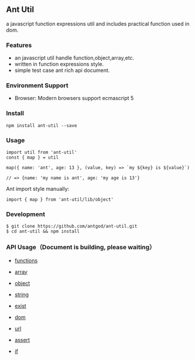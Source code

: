 ## Ant Util

a javascript function expressions util and includes practical function used in dom.

### Features

* an javascript util handle function,object,array,etc.
* written in function expressions style.
* simple test case ant rich api document.

### Environment Support
* Browser: Modern browsers support ecmascript 5

### Install
```
npm install ant-util --save
```
### Usage
```
import util from 'ant-util'
const { map } = util

map({ name: 'ant', age: 13 }, (value, key) => `my ${key} is ${value}`)

// => {name: 'my name is ant', age: 'my age is 13'}
```

Ant import style manually:
```
import { map } from 'ant-util/lib/object'
```

### Development
```
$ git clone https://github.com/antgod/ant-util.git
$ cd ant-util && npm install
```
### API Usage（Document is building, please waiting）

* [functions][2]
* [array][3]
* [object][4]
* [string][5]
* [exist][6]
* [dom][7]
* [url][8]
* [assert][9]
* [if][10]

  [1]: https://github.com/antgod/ant-util/
  [2]: https://github.com/antgod/ant-util/blob/master/__test__/functions.test.js
  [3]: https://github.com/antgod/ant-util/blob/master/__test__/array.test.js
  [4]: https://github.com/antgod/ant-util/blob/master/__test__/object.test.js
  [5]: https://github.com/antgod/ant-util/blob/master/__test__/string.test.js
  [6]: https://github.com/antgod/ant-util/blob/master/__test__/exist.test.js
  [7]: https://github.com/antgod/ant-util/blob/master/__test__/dom.test.js
  [8]: https://github.com/antgod/ant-util/blob/master/__test__/url.test.js
  [9]: https://github.com/antgod/ant-util/blob/master/__test__/assert.test.js
  [10]: https://github.com/antgod/ant-util/blob/master/__test__/if.test.js
